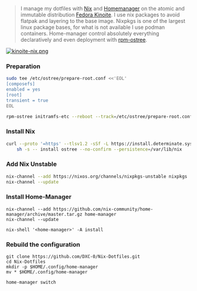 > I manage my dotfiles with [Nix](https://nixos.org/) and [Homemanager](https://github.com/nix-community/home-manager) on the atomic and immutable distribution [Fedora Kinoite](https://fedoraproject.org/atomic-desktops/kinoite/). I use nix packages to avoid flatpak and layering to the base image. Nixpkgs is one of the largest linux package bases, for what is not available I use podman containers. Home-manager control absolutely everything declaratively and even deployment with [rpm-ostree](https://coreos.github.io/rpm-ostree/).

[![kinoite-nix.png](https://i.postimg.cc/Wb9C26zv/kinoite-nix.png)](https://postimg.cc/3dvn1G2S)

### Preparation

```bash
sudo tee /etc/ostree/prepare-root.conf <<'EOL'
[composefs]
enabled = yes
[root]
transient = true
EOL

rpm-ostree initramfs-etc --reboot --track=/etc/ostree/prepare-root.conf
```

### Install Nix

```bash
curl --proto '=https' --tlsv1.2 -sSf -L https://install.determinate.systems/nix | \
    sh -s -- install ostree --no-confirm --persistence=/var/lib/nix
```

### Add Nix Unstable

```bash
nix-channel --add https://nixos.org/channels/nixpkgs-unstable nixpkgs
nix-channel --update
```

### Install Home-Manager

```
nix-channel --add https://github.com/nix-community/home-manager/archive/master.tar.gz home-manager
nix-channel --update
```

```
nix-shell '<home-manager>' -A install
```

### Rebuild the configuration

```
git clone https://github.com/DXC-0/Nix-Dotfiles.git
cd Nix-Dotfiles
mkdir -p $HOME/.config/home-manager
mv * $HOME/.config/home-manager
```

```
home-manager switch
```
